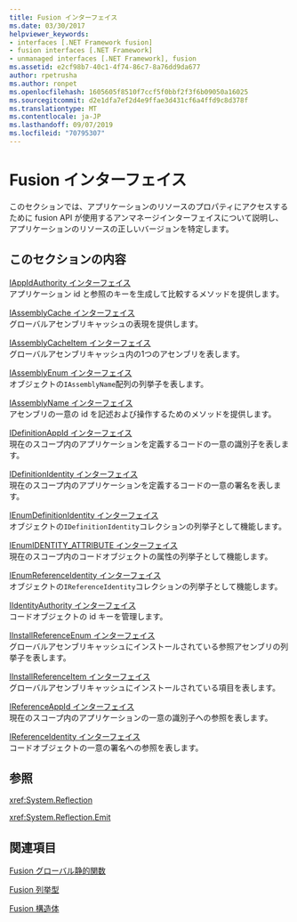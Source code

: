 ```yaml
---
title: Fusion インターフェイス
ms.date: 03/30/2017
helpviewer_keywords:
- interfaces [.NET Framework fusion]
- fusion interfaces [.NET Framework]
- unmanaged interfaces [.NET Framework], fusion
ms.assetid: e2cf98b7-40c1-4f74-86c7-8a76dd9da677
author: rpetrusha
ms.author: ronpet
ms.openlocfilehash: 1605605f8510f7ccf5f0bbf2f3f6b09050a16025
ms.sourcegitcommit: d2e1dfa7ef2d4e9ffae3d431cf6a4ffd9c8d378f
ms.translationtype: MT
ms.contentlocale: ja-JP
ms.lasthandoff: 09/07/2019
ms.locfileid: "70795307"
---
```

# <a name="fusion-interfaces"></a>Fusion インターフェイス
このセクションでは、アプリケーションのリソースのプロパティにアクセスするために fusion API が使用するアンマネージインターフェイスについて説明し、アプリケーションのリソースの正しいバージョンを特定します。  
  
## <a name="in-this-section"></a>このセクションの内容  
 [IAppIdAuthority インターフェイス](iappidauthority-interface.md)  
 アプリケーション id と参照のキーを生成して比較するメソッドを提供します。  
  
 [IAssemblyCache インターフェイス](iassemblycache-interface.md)  
 グローバルアセンブリキャッシュの表現を提供します。  
  
 [IAssemblyCacheItem インターフェイス](iassemblycacheitem-interface.md)  
 グローバルアセンブリキャッシュ内の1つのアセンブリを表します。  
  
 [IAssemblyEnum インターフェイス](iassemblyenum-interface.md)  
 オブジェクトの`IAssemblyName`配列の列挙子を表します。  
  
 [IAssemblyName インターフェイス](iassemblyname-interface.md)  
 アセンブリの一意の id を記述および操作するためのメソッドを提供します。  
  
 [IDefinitionAppId インターフェイス](idefinitionappid-interface.md)  
 現在のスコープ内のアプリケーションを定義するコードの一意の識別子を表します。  
  
 [IDefinitionIdentity インターフェイス](idefinitionidentity-interface.md)  
 現在のスコープ内のアプリケーションを定義するコードの一意の署名を表します。  
  
 [IEnumDefinitionIdentity インターフェイス](ienumdefinitionidentity-interface.md)  
 オブジェクトの`IDefinitionIdentity`コレクションの列挙子として機能します。  
  
 [IEnumIDENTITY_ATTRIBUTE インターフェイス](ienumidentity-attribute-interface.md)  
 現在のスコープ内のコードオブジェクトの属性の列挙子として機能します。  
  
 [IEnumReferenceIdentity インターフェイス](ienumreferenceidentity-interface.md)  
 オブジェクトの`IReferenceIdentity`コレクションの列挙子として機能します。  
  
 [IIdentityAuthority インターフェイス](iidentityauthority-interface.md)  
 コードオブジェクトの id キーを管理します。  
  
 [IInstallReferenceEnum インターフェイス](iinstallreferenceenum-interface.md)  
 グローバルアセンブリキャッシュにインストールされている参照アセンブリの列挙子を表します。  
  
 [IInstallReferenceItem インターフェイス](iinstallreferenceitem-interface.md)  
 グローバルアセンブリキャッシュにインストールされている項目を表します。  
  
 [IReferenceAppId インターフェイス](ireferenceappid-interface.md)  
 現在のスコープ内のアプリケーションの一意の識別子への参照を表します。  
  
 [IReferenceIdentity インターフェイス](ireferenceidentity-interface.md)  
 コードオブジェクトの一意の署名への参照を表します。  
  
## <a name="reference"></a>参照  
 <xref:System.Reflection>  
  
 <xref:System.Reflection.Emit>  
  
## <a name="related-sections"></a>関連項目  
 [Fusion グローバル静的関数](fusion-global-static-functions.md)  
  
 [Fusion 列挙型](fusion-enumerations.md)  
  
 [Fusion 構造体](fusion-structures.md)
